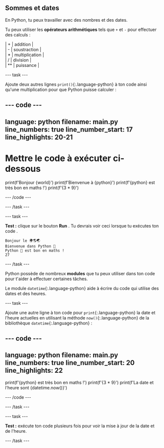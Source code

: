 ## Sommes et dates

En Python, tu peux travailler avec des nombres et des dates.

Tu peux utiliser les **opérateurs arithmétiques** tels que `+` et `-`  pour effectuer des calculs :

| + | addition |   
| - | soustraction |   
| * | multiplication |   
| / | division |   
| ** | puissance |


--- task ---

Ajoute deux autres lignes `print()`{:.language-python} à ton code ainsi qu'une multiplication pour que Python puisse calculer :

--- code ---
---
language: python
filename: main.py
line_numbers: true
line_number_start: 17
line_highlights: 20-21
---
# Mettre le code à exécuter ci-dessous
print(f'Bonjour {world}')
print(f'Bienvenue à {python}')
print(f'{python} est très bon en maths !')
print(f'{3 * 9}')

--- /code ---

--- /task ---

--- task ---

**Test :** clique sur le bouton **Run** . Tu devrais voir ceci lorsque tu exécutes ton code .

```
Bonjour le 🌍🌎🌏
Bienvenue dans Python 🐍
Python 🐍 est bon en maths !
27
```

--- /task ---

Python possède de nombreux **modules** que tu peux utiliser dans ton code pour t'aider à effectuer certaines tâches.

Le module `datetime`{:.language-python} aide à écrire du code qui utilise des dates et des heures.

--- task ---

Ajoute une autre ligne à ton code pour `print`{:.language-python} la date et l'heure actuelles en utilisant la méthode `now()`{:.language-python} de la bibliothèque `datetime`{:.language-python} :

--- code ---
---
language: python
filename: main.py
line_numbers: true
line_number_start: 20
line_highlights: 22
---

print(f'{python} est très bon en maths !')
print(f'{3 * 9}')
print(f'La date et l\'heure sont {datetime.now()}')
 
--- /code ---

--- /task ---

--- task ---

**Test :** exécute ton code plusieurs fois pour voir la mise à jour de la date et de l'heure.

--- /task ---


